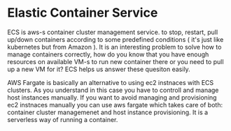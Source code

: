 # Elastic Container Service
ECS is aws-s container cluster management service. to stop, restart, pull up/down containers according to some predefined conditions ( it's just like kubernetes but from Amazon ).
It is an interesting problem to solve how to manage containers correctly, how do you know that you have enough resources on available VM-s to run new container there or you need to pull up a new VM for it?
ECS helps us answer these quesiton easily.

AWS Fargate is basically an alternative to using ec2 instnaces with ECS clusters. As you understand in this case you have to controll and manage host instances manually. If you want to avoid
managing and provisioning ec2 instnaces manually you can use aws fargate which takes care of both: container cluster managemenet and host instance provisioning.
It is a serverless way of running a container.   
